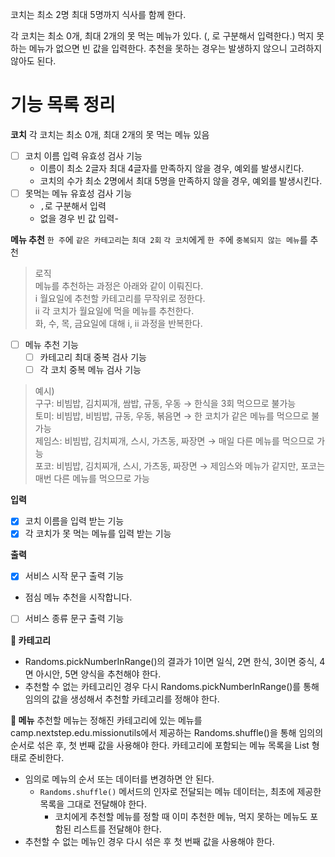코치는 최소 2명 최대 5명까지 식사를 함께 한다.

각 코치는 최소 0개, 최대 2개의 못 먹는 메뉴가 있다. (, 로 구분해서 입력한다.)
먹지 못하는 메뉴가 없으면 빈 값을 입력한다.
추천을 못하는 경우는 발생하지 않으니 고려하지 않아도 된다.

# **기능 목록 정리**

**코치**
각 코치는 최소 0개, 최대 2개의 못 먹는 메뉴 있음

- [ ] 코치 이름 입력 유효성 검사 기능
    - 이름이 최소 2글자 최대 4글자를 만족하지 않을 경우, 예외를 발생시킨다.
    - 코치의 수가 최소 2명에서 최대 5명을 만족하지 않을 경우, 예외를 발생시킨다.
- [ ] 못먹는 메뉴 유효성 검사 기능
    - `,`로 구분해서 입력
    - 없을 경우 빈 값 입력-

**메뉴 추천**
`한 주`에 `같은 카테고리`는 `최대 2회`
`각 코치`에게 `한 주`에 `중복되지 않는 메뉴`를 추천

> 로직
> <br> 메뉴를 추천하는 과정은 아래와 같이 이뤄진다.
> <br> i 월요일에 추천할 카테고리를 무작위로 정한다.
> <br> ii 각 코치가 월요일에 먹을 메뉴를 추천한다.
> <br> 화, 수, 목, 금요일에 대해 i, ii 과정을 반복한다.

- [ ] 메뉴 추천 기능
    - [ ] 카테고리 최대 중복 검사 기능
    - [ ] 각 코치 중복 메뉴 검사 기능

> 예시)
> <br> 구구: 비빔밥, 김치찌개, 쌈밥, 규동, 우동 → 한식을 3회 먹으므로 불가능
> <br> 토미: 비빔밥, 비빔밥, 규동, 우동, 볶음면 → 한 코치가 같은 메뉴를 먹으므로 불가능
> <br> 제임스: 비빔밥, 김치찌개, 스시, 가츠동, 짜장면 → 매일 다른 메뉴를 먹으므로 가능
> <br> 포코: 비빔밥, 김치찌개, 스시, 가츠동, 짜장면 → 제임스와 메뉴가 같지만, 포코는 매번 다른 메뉴를 먹으므로 가능


**입력**

- [x] 코치 이름을 입력 받는 기능
- [x] 각 코치가 못 먹는 메뉴를 입력 받는 기능

**출력**

- [x] 서비스 시작 문구 출력 기능
- 점심 메뉴 추천을 시작합니다.

- [ ] 서비스 종류 문구 출력 기능

**🤔 카테고리**

- Randoms.pickNumberInRange()의 결과가 1이면 일식, 2면 한식, 3이면 중식, 4면 아시안, 5면 양식을 추천해야 한다.
- 추천할 수 없는 카테고리인 경우 다시 Randoms.pickNumberInRange()를 통해 임의의 값을 생성해서 추천할 카테고리를 정해야 한다.

**🤔 메뉴**
추천할 메뉴는 정해진 카테고리에 있는 메뉴를 camp.nextstep.edu.missionutils에서 제공하는 Randoms.shuffle()을 통해 임의의 순서로 섞은 후, 첫 번째 값을 사용해야 한다.
카테고리에 포함되는 메뉴 목록을 List<String> 형태로 준비한다.

- 임의로 메뉴의 순서 또는 데이터를 변경하면 안 된다.
    - `Randoms.shuffle()` 메서드의 인자로 전달되는 메뉴 데이터는, 최초에 제공한 목록을 그대로 전달해야 한다.
        - 코치에게 추천할 메뉴를 정할 때 이미 추천한 메뉴, 먹지 못하는 메뉴도 포함된 리스트를 전달해야 한다.
- 추천할 수 없는 메뉴인 경우 다시 섞은 후 첫 번째 값을 사용해야 한다.